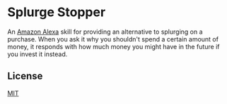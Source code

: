 # Splurge Stopper
An [Amazon Alexa](https://en.wikipedia.org/wiki/Amazon_Alexa) skill for
providing an alternative to splurging on a purchase. When you ask it why you
shouldn't spend a certain amount of money, it responds with how much money you
might have in the future if you invest it instead.

## License
[MIT](https://github.com/dguo/color-tailor/blob/master/LICENSE)
